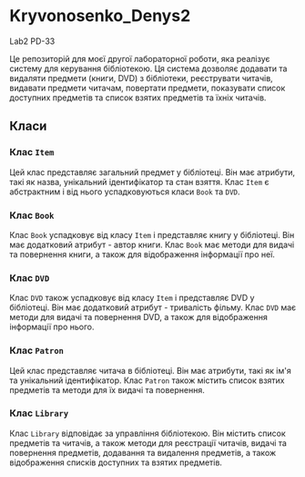 # Kryvonosenko_Denys2
Lab2 PD-33

Це репозиторій для моєї другої лабораторної роботи, яка реалізує систему для керування бібліотекою. 
Ця система дозволяє додавати та видаляти предмети (книги, DVD) з бібліотеки, реєструвати читачів, видавати предмети читачам, повертати предмети, показувати список доступних предметів та список взятих предметів та їхніх читачів.

## Класи

### Клас `Item`

Цей клас представляє загальний предмет у бібліотеці. Він має атрибути, такі як назва, унікальний ідентифікатор та стан взяття. Клас `Item` є абстрактним і від нього успадковуються класи `Book` та `DVD`.

### Клас `Book`

Клас `Book` успадковує від класу `Item` і представляє книгу у бібліотеці. Він має додатковий атрибут - автор книги. Клас `Book` має методи для видачі та повернення книги, а також для відображення інформації про неї.

### Клас `DVD`

Клас `DVD` також успадковує від класу `Item` і представляє DVD у бібліотеці. Він має додатковий атрибут - тривалість фільму. Клас `DVD` має методи для видачі та повернення DVD, а також для відображення інформації про нього.

### Клас `Patron`

Цей клас представляє читача в бібліотеці. Він має атрибути, такі як ім'я та унікальний ідентифікатор. Клас `Patron` також містить список взятих предметів та методи для їх видачі та повернення.

### Клас `Library`

Клас `Library` відповідає за управління бібліотекою. Він містить список предметів та читачів, а також методи для реєстрації читачів, видачі та повернення предметів, додавання та видалення предметів, а також відображення списків доступних та взятих предметів.
